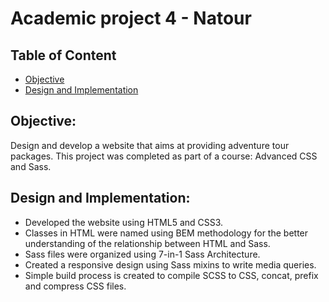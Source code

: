 # Academic project 4 - Natour

## Table of Content
* [Objective](#Objective)
* [Design and Implementation](#Design-and-Implementation)

## Objective:  
Design and develop a website that aims at providing adventure tour packages. This project was completed as part of a course: Advanced CSS and Sass.

## Design and Implementation:
*	Developed the website using HTML5 and CSS3.
*	Classes in HTML were named using BEM methodology for the better understanding of the relationship between HTML and Sass.
*	Sass files were organized using 7-in-1 Sass Architecture. 
*	Created a responsive design using Sass mixins to write media queries.
*	Simple build process is created to compile SCSS to CSS, concat, prefix and compress CSS files.
